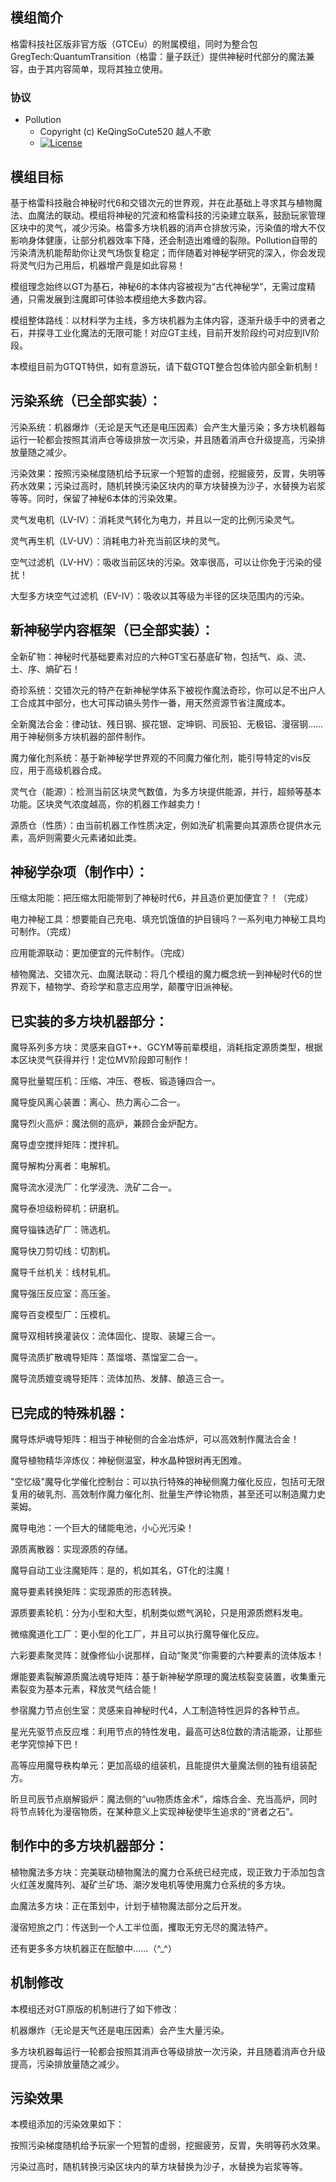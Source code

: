 ## 模组简介
格雷科技社区版非官方版（GTCEu）的附属模组，同时为整合包 GregTech:QuantumTransition（格雷：量子跃迁）提供神秘时代部分的魔法兼容，由于其内容简单，现将其独立使用。

### 协议

* Pollution
    - Copyright (c) KeQingSoCute520 越人不歌
    - [![License](https://img.shields.io/badge/License-AGPLv3-blue.svg?style=flat-square)](https://github.com/GTQT/Pollution/blob/main/LICENSE)

## 模组目标

基于格雷科技融合神秘时代6和交错次元的世界观，并在此基础上寻求其与植物魔法、血魔法的联动。模组将神秘的咒波和格雷科技的污染建立联系，鼓励玩家管理区块中的灵气，减少污染。格雷多方块机器的消声仓排放污染，污染值的增大不仅影响身体健康，让部分机器效率下降，还会制造出难缠的裂隙。Pollution自带的污染清洗机能帮助你让灵气场恢复稳定；而伴随着对神秘学研究的深入，你会发现将灵气归为己用后，机器增产竟是如此容易！

模组理念始终以GT为基石，神秘6的本体内容被视为“古代神秘学”，无需过度精通，只需发展到注魔即可体验本模组绝大多数内容。

模组整体路线：以材料学为主线，多方块机器为主体内容，逐渐升级手中的贤者之石，并探寻工业化魔法的无限可能！对应GT主线，目前开发阶段约可对应到IV阶段。

本模组目前为GTQT特供，如有意游玩，请下载GTQT整合包体验内部全新机制！

## 污染系统（已全部实装）：

污染系统：机器爆炸（无论是天气还是电压因素）会产生大量污染；多方块机器每运行一轮都会按照其消声仓等级排放一次污染，并且随着消声仓升级提高，污染排放量随之减少。

污染效果：按照污染梯度随机给予玩家一个短暂的虚弱，挖掘疲劳，反胃，失明等药水效果；污染过高时，随机转换污染区块内的草方块替换为沙子，水替换为岩浆等等。同时，保留了神秘6本体的污染效果。

灵气发电机（LV-IV）：消耗灵气转化为电力，并且以一定的比例污染灵气。

灵气再生机（LV-UV）：消耗电力补充当前区块的灵气。

空气过滤机（LV-HV）：吸收当前区块的污染。效率很高，可以让你免于污染的侵扰！

大型多方块空气过滤机（EV-IV）：吸收以其等级为半径的区块范围内的污染。

## 新神秘学内容框架（已全部实装）：

全新矿物：神秘时代基础要素对应的六种GT宝石基底矿物，包括气、焱、流、土、序、熵矿石！

奇珍系统：交错次元的特产在新神秘学体系下被视作魔法奇珍，你可以足不出户人工合成其中部分，也大可挥动镐头劳作一番，用天然资源节省注魔成本。

全新魔法合金：律动钛、残日钢、捩花银、定坤铜、司辰铅、无极铝、漫宿钢……用于神秘侧多方块机器的部件制作。

魔力催化剂系统：基于新神秘学世界观的不同魔力催化剂，能引导特定的vis反应，用于高级机器合成。

灵气仓（能源）：检测当前区块灵气数值，为多方块提供能源，并行，超频等基本功能。区块灵气浓度越高，你的机器工作越卖力！

源质仓（性质）：由当前机器工作性质决定，例如洗矿机需要向其源质仓提供水元素，高炉则需要火元素诸如此类。

## 神秘学杂项（制作中）：

压缩太阳能：把压缩太阳能带到了神秘时代6，并且造价更加便宜？！（完成）

电力神秘工具：想要能自己充电、填充饥饿值的护目镜吗？一系列电力神秘工具均可制作。（完成）

应用能源联动：更加便宜的元件制作。（完成）

植物魔法、交错次元、血魔法联动：将几个模组的魔力概念统一到神秘时代6的世界观下，植物学、奇珍学和意志应用学，颠覆守旧派神秘。

## 已实装的多方块机器部分：

魔导系列多方块：灵感来自GT++、GCYM等前辈模组，消耗指定源质类型，根据本区块灵气获得并行！定位MV阶段即可制作！

魔导批量辊压机：压缩、冲压、卷板、锻造锤四合一。

魔导旋风离心装置：离心、热力离心二合一。

魔导烈火高炉：魔法侧的高炉，兼顾合金炉配方。

魔导虚空搅拌矩阵：搅拌机。

魔导解构分离者：电解机。

魔导流水浸洗厂：化学浸洗、洗矿二合一。

魔导泰坦级粉碎机：研磨机。

魔导锱铢选矿厂：筛选机。

魔导快刀剪切线：切割机。

魔导千丝机关：线材轧机。

魔导强压反应室：高压釜。

魔导百变模型厂：压模机。

魔导双相转换灌装仪：流体固化、提取、装罐三合一。

魔导流质扩散魂导矩阵：蒸馏塔、蒸馏室二合一。

魔导流质嬗变魂导矩阵：流体加热、发酵、酿造三合一。

## 已完成的特殊机器：

魔导炼炉魂导矩阵：相当于神秘侧的合金冶炼炉，可以高效制作魔法合金！

魔导植物精华淬炼仪：神秘侧温室，种水晶种银树再无困难。

"空忆级"魔导化学催化控制台：可以执行特殊的神秘侧魔力催化反应，包括可无限复用的破乳剂、高效制作魔力催化剂、批量生产悖论物质，甚至还可以制造魔力史莱姆。

魔导电池：一个巨大的储能电池，小心光污染！

源质离散器：实现源质的存储。

魔导自动工业注魔矩阵：是的，机如其名，GT化的注魔！

魔导要素转换矩阵：实现源质的形态转换。

源质要素轮机：分为小型和大型，机制类似燃气涡轮，只是用源质燃料发电。

微缩魔道化工厂：更小型的化工厂，并且可以执行魔导催化反应。

六彩要素聚灵阵：就像修仙小说那样，自动“聚灵”你需要的六种要素的流体版本！

爆能要素裂解源质魔法魂导矩阵：基于新神秘学原理的魔法核裂变装置，收集重元素裂变为基本元素，释放灵气结合能！

参宿魔力节点创生室：灵感来自神秘时代4，人工制造特性迥异的各种节点。

星光先驱节点反应堆：利用节点的特性发电，最高可达8位数的清洁能源，让那些老学究惊掉下巴！

高等应用魔导秩构单元：更加高级的组装机，且能提供大量魔法侧的独有组装配方。

昕旦司辰节点崩解锻炉：魔法侧的“uu物质炼金术”，熔炼合金、充当高炉，同时将节点转化为漫宿物质，在某种意义上实现神秘使毕生追求的“贤者之石”。

## 制作中的多方块机器部分：

植物魔法多方块：完美联动植物魔法的魔力仓系统已经完成，现正致力于添加包含火红莲发魔阵列、凝矿兰矿场、潮汐发电机等使用魔力仓系统的多方块。

血魔法多方块：正在策划中，计划于植物魔法部分之后开发。

漫宿短旅之门：传送到一个人工半位面，攫取无穷无尽的魔法特产。

还有更多多方块机器正在酝酿中……（^_^）

## 机制修改

本模组还对GT原版的机制进行了如下修改：

机器爆炸（无论是天气还是电压因素）会产生大量污染。

多方块机器每运行一轮都会按照其消声仓等级排放一次污染，并且随着消声仓升级提高，污染排放量随之减少。

## 污染效果

本模组添加的污染效果如下：

按照污染梯度随机给予玩家一个短暂的虚弱，挖掘疲劳，反胃，失明等药水效果。

污染过高时，随机转换污染区块内的草方块替换为沙子，水替换为岩浆等等。
